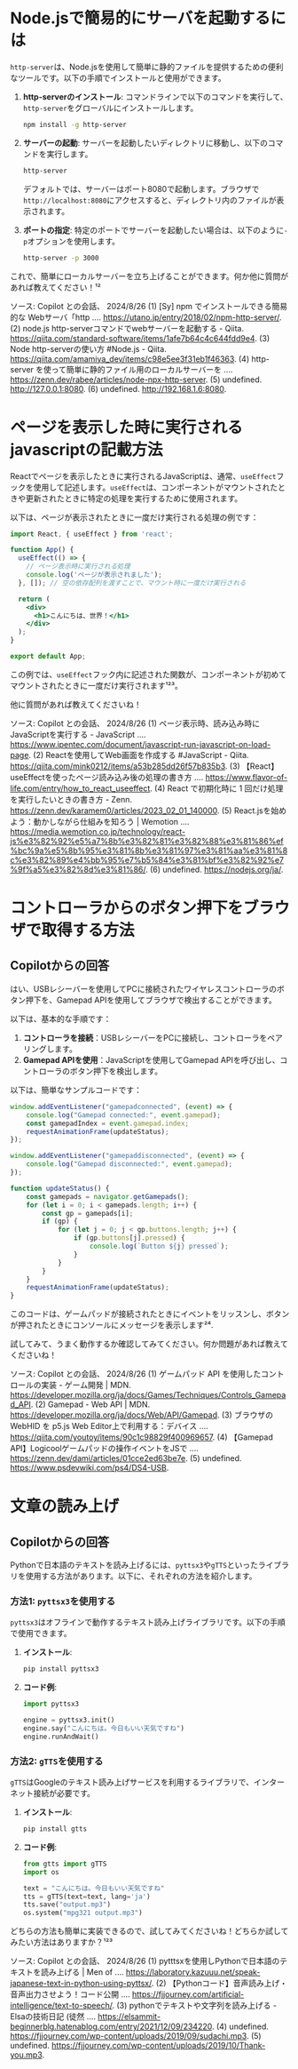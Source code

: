 
# Node.jsで簡易的にサーバを起動するには

`http-server`は、Node.jsを使用して簡単に静的ファイルを提供するための便利なツールです。以下の手順でインストールと使用ができます。

1. **http-serverのインストール**:
   コマンドラインで以下のコマンドを実行して、`http-server`をグローバルにインストールします。
   ```bash
   npm install -g http-server
   ```

2. **サーバーの起動**:
   サーバーを起動したいディレクトリに移動し、以下のコマンドを実行します。
   ```bash
   http-server
   ```

   デフォルトでは、サーバーはポート8080で起動します。ブラウザで`http://localhost:8080`にアクセスすると、ディレクトリ内のファイルが表示されます。

3. **ポートの指定**:
   特定のポートでサーバーを起動したい場合は、以下のように`-p`オプションを使用します。
   ```bash
   http-server -p 3000
   ```

これで、簡単にローカルサーバーを立ち上げることができます。何か他に質問があれば教えてください！¹²

ソース: Copilot との会話、 2024/8/26
(1) [Sy] npm でインストールできる簡易的な Webサーバ「http .... https://utano.jp/entry/2018/02/npm-http-server/.
(2) node.js http-serverコマンドでwebサーバーを起動する - Qiita. https://qiita.com/standard-software/items/1afe7b64c4c644fdd9e4.
(3) Node http-serverの使い方 #Node.js - Qiita. https://qiita.com/amamiya_dev/items/c98e5ee3f31eb1f46363.
(4) http-server を使って簡単に静的ファイル用のローカルサーバーを .... https://zenn.dev/rabee/articles/node-npx-http-server.
(5) undefined. http://127.0.0.1:8080.
(6) undefined. http://192.168.1.6:8080.

# ページを表示した時に実行されるjavascriptの記載方法

Reactでページを表示したときに実行されるJavaScriptは、通常、`useEffect`フックを使用して記述します。`useEffect`は、コンポーネントがマウントされたときや更新されたときに特定の処理を実行するために使用されます。

以下は、ページが表示されたときに一度だけ実行される処理の例です：

```jsx
import React, { useEffect } from 'react';

function App() {
  useEffect(() => {
    // ページ表示時に実行される処理
    console.log('ページが表示されました');
  }, []); // 空の依存配列を渡すことで、マウント時に一度だけ実行される

  return (
    <div>
      <h1>こんにちは、世界！</h1>
    </div>
  );
}

export default App;
```

この例では、`useEffect`フック内に記述された関数が、コンポーネントが初めてマウントされたときに一度だけ実行されます¹²³。

他に質問があれば教えてくださいね！

ソース: Copilot との会話、 2024/8/26
(1) ページ表示時、読み込み時に JavaScriptを実行する - JavaScript .... https://www.ipentec.com/document/javascript-run-javascript-on-load-page.
(2) Reactを使用してWeb画面を作成する #JavaScript - Qiita. https://qiita.com/mink0212/items/a53b285dd26f57b835b3.
(3) 【React】useEffectを使ったページ読み込み後の処理の書き方 .... https://www.flavor-of-life.com/entry/how_to_react_useeffect.
(4) React で初期化時に 1 回だけ処理を実行したいときの書き方 - Zenn. https://zenn.dev/karamem0/articles/2023_02_01_140000.
(5) React.jsを始めよう：動かしながら仕組みを知ろう | Wemotion .... https://media.wemotion.co.jp/technology/react-js%e3%82%92%e5%a7%8b%e3%82%81%e3%82%88%e3%81%86%ef%bc%9a%e5%8b%95%e3%81%8b%e3%81%97%e3%81%aa%e3%81%8c%e3%82%89%e4%bb%95%e7%b5%84%e3%81%bf%e3%82%92%e7%9f%a5%e3%82%8d%e3%81%86/.
(6) undefined. https://nodejs.org/ja/.


# コントローラからのボタン押下をブラウザで取得する方法

## Copilotからの回答

はい、USBレシーバーを使用してPCに接続されたワイヤレスコントローラのボタン押下を、Gamepad APIを使用してブラウザで検出することができます。

以下は、基本的な手順です：

1. **コントローラを接続**：USBレシーバーをPCに接続し、コントローラをペアリングします。
2. **Gamepad APIを使用**：JavaScriptを使用してGamepad APIを呼び出し、コントローラのボタン押下を検出します。

以下は、簡単なサンプルコードです：

```javascript
window.addEventListener("gamepadconnected", (event) => {
    console.log("Gamepad connected:", event.gamepad);
    const gamepadIndex = event.gamepad.index;
    requestAnimationFrame(updateStatus);
});

window.addEventListener("gamepaddisconnected", (event) => {
    console.log("Gamepad disconnected:", event.gamepad);
});

function updateStatus() {
    const gamepads = navigator.getGamepads();
    for (let i = 0; i < gamepads.length; i++) {
        const gp = gamepads[i];
        if (gp) {
            for (let j = 0; j < gp.buttons.length; j++) {
                if (gp.buttons[j].pressed) {
                    console.log(`Button ${j} pressed`);
                }
            }
        }
    }
    requestAnimationFrame(updateStatus);
}
```

このコードは、ゲームパッドが接続されたときにイベントをリッスンし、ボタンが押されたときにコンソールにメッセージを表示します²⁴.

試してみて、うまく動作するか確認してみてください。何か問題があれば教えてくださいね！

ソース: Copilot との会話、 2024/8/26
(1) ゲームパッド API を使用したコントロールの実装 - ゲーム開発 | MDN. https://developer.mozilla.org/ja/docs/Games/Techniques/Controls_Gamepad_API.
(2) Gamepad - Web API | MDN. https://developer.mozilla.org/ja/docs/Web/API/Gamepad.
(3) ブラウザの WebHID を p5.js Web Editor上で利用する：デバイス .... https://qiita.com/youtoy/items/90c1c98829f400969657.
(4) 【Gamepad API】Logicoolゲームパッドの操作イベントをJSで .... https://zenn.dev/dami/articles/01cce2ed63be7e.
(5) undefined. https://www.psdevwiki.com/ps4/DS4-USB.

# 文章の読み上げ

## Copilotからの回答
Pythonで日本語のテキストを読み上げるには、`pyttsx3`や`gTTS`といったライブラリを使用する方法があります。以下に、それぞれの方法を紹介します。

### 方法1: `pyttsx3`を使用する
`pyttsx3`はオフラインで動作するテキスト読み上げライブラリです。以下の手順で使用できます。

1. **インストール**:
    ```bash
    pip install pyttsx3
    ```

2. **コード例**:
    ```python
    import pyttsx3

    engine = pyttsx3.init()
    engine.say("こんにちは。今日もいい天気ですね")
    engine.runAndWait()
    ```

### 方法2: `gTTS`を使用する
`gTTS`はGoogleのテキスト読み上げサービスを利用するライブラリで、インターネット接続が必要です。

1. **インストール**:
    ```bash
    pip install gtts
    ```

2. **コード例**:
    ```python
    from gtts import gTTS
    import os

    text = "こんにちは。今日もいい天気ですね"
    tts = gTTS(text=text, lang='ja')
    tts.save("output.mp3")
    os.system("mpg321 output.mp3")
    ```

どちらの方法も簡単に実装できるので、試してみてくださいね！どちらか試してみたい方法はありますか？¹²³

ソース: Copilot との会話、 2024/8/26
(1) pytttsxを使用しPythonで日本語のテキストを読み上げる | Men of .... https://laboratory.kazuuu.net/speak-japanese-text-in-python-using-pyttsx/.
(2) 【Pythonコード】音声読み上げ・音声出力させよう！コード公開 .... https://fjjourney.com/artificial-intelligence/text-to-speech/.
(3) pythonでテキストや文字列を読み上げる - Elsaの技術日記 (徒然 .... https://elsammit-beginnerblg.hatenablog.com/entry/2021/12/09/234220.
(4) undefined. https://fjjourney.com/wp-content/uploads/2019/09/sudachi.mp3.
(5) undefined. https://fjjourney.com/wp-content/uploads/2019/10/Thank-you.mp3.